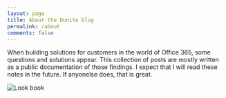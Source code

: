 ```yaml
---
layout: page
title: About the Dunite blog
permalink: /about
comments: false
---
```


<div class="row justify-content-between">
<div class="col-md-8 pr-5">

<p>When building solutions for customers in the world of Office 365, some questions and solutions appear.
This collection of posts are mostly written as a public documentation of those findings. I expect that I 
will read these notes in the future. If anyonelse does, that is great. </p>

<p class="mb-5"><img class="shadow-lg" src="{{site.baseurl}}/assets/images/building-blocks-hero-p-1080-960x686.jpeg" alt="Look book" /></p>

<div class="col-md-4">

<div class="sticky-top sticky-top-80">
<!-- <h5>Buy me a coffee</h5> -->

<!-- <p>Thank you for your support! Your donation helps me to maintain and improve <a target="_blank" href="https://github.com/wowthemesnet/mediumish-theme-jekyll">Mediumish <i class="fab fa-github"></i></a>.</p>

<a target="_blank" href="https://www.wowthemes.net/donate/" class="btn btn-danger">Buy me a coffee</a> <a target="_blank" href="https://bootstrapstarter.com/bootstrap-templates/template-mediumish-bootstrap-jekyll/" class="btn btn-warning">Documentation</a> -->

</div>
</div>
</div>
